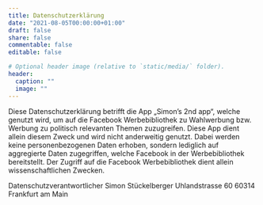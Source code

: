 ```yaml
---
title: Datenschutzerklärung
date: "2021-08-05T00:00:00+01:00"
draft: false
share: false
commentable: false
editable: false

# Optional header image (relative to `static/media/` folder).
header:
  caption: ""
  image: ""
---
```


Diese Datenschutzerklärung betrifft die App „Simon’s 2nd app“, welche
genutzt wird, um auf die Facebook Werbebibliothek zu Wahlwerbung bzw.
Werbung zu politisch relevanten Themen zuzugreifen. Diese App dient
allein diesem Zweck und wird nicht anderweitig genutzt. Dabei werden
keine personenbezogenen Daten erhoben, sondern lediglich auf aggregierte
Daten zugegriffen, welche Facebook in der Werbebibliothek bereitstellt.
Der Zugriff auf die Facebook Werbebibliothek dient allein
wissenschaftlichen Zwecken.

Datenschutzverantwortlicher Simon Stückelberger Uhlandstrasse 60 60314
Frankfurt am Main

